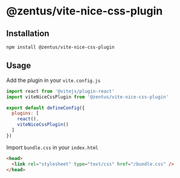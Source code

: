 # @zentus/vite-nice-css-plugin

## Installation

`npm install @zentus/vite-nice-css-plugin`

## Usage

Add the plugin in your `vite.config.js`

```js
import react from '@vitejs/plugin-react'
import viteNiceCssPlugin from '@zentus/vite-nice-css-plugin'

export default defineConfig({
  plugins: [
    react(),
    viteNiceCssPlugin()
  ]
})
```

Import `bundle.css` in your `index.html`

```html
<head>
  <link rel="stylesheet" type="text/css" href="/bundle.css" />
</head>
```